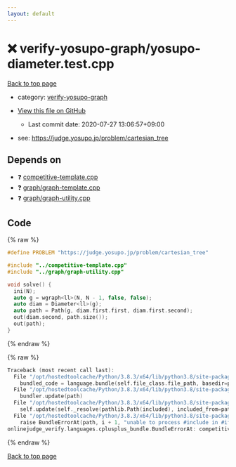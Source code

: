 ```yaml
---
layout: default
---
```


<!-- mathjax config similar to math.stackexchange -->
<script type="text/javascript" async
  src="https://cdnjs.cloudflare.com/ajax/libs/mathjax/2.7.5/MathJax.js?config=TeX-MML-AM_CHTML">
</script>
<script type="text/x-mathjax-config">
  MathJax.Hub.Config({
    TeX: { equationNumbers: { autoNumber: "AMS" }},
    tex2jax: {
      inlineMath: [ ['$','$'] ],
      processEscapes: true
    },
    "HTML-CSS": { matchFontHeight: false },
    displayAlign: "left",
    displayIndent: "2em"
  });
</script>

<script type="text/javascript" src="https://cdnjs.cloudflare.com/ajax/libs/jquery/3.4.1/jquery.min.js"></script>
<script src="https://cdn.jsdelivr.net/npm/jquery-balloon-js@1.1.2/jquery.balloon.min.js" integrity="sha256-ZEYs9VrgAeNuPvs15E39OsyOJaIkXEEt10fzxJ20+2I=" crossorigin="anonymous"></script>
<script type="text/javascript" src="../../assets/js/copy-button.js"></script>
<link rel="stylesheet" href="../../assets/css/copy-button.css" />


# :x: verify-yosupo-graph/yosupo-diameter.test.cpp

<a href="../../index.html">Back to top page</a>

* category: <a href="../../index.html#56f82f6ec3e277fdf7ae8d90e7719cec">verify-yosupo-graph</a>
* <a href="{{ site.github.repository_url }}/blob/master/verify-yosupo-graph/yosupo-diameter.test.cpp">View this file on GitHub</a>
    - Last commit date: 2020-07-27 13:06:57+09:00


* see: <a href="https://judge.yosupo.jp/problem/cartesian_tree">https://judge.yosupo.jp/problem/cartesian_tree</a>


## Depends on

* :question: <a href="../../library/competitive-template.cpp.html">competitive-template.cpp</a>
* :question: <a href="../../library/graph/graph-template.cpp.html">graph/graph-template.cpp</a>
* :question: <a href="../../library/graph/graph-utility.cpp.html">graph/graph-utility.cpp</a>


## Code

<a id="unbundled"></a>
{% raw %}
```cpp
#define PROBLEM "https://judge.yosupo.jp/problem/cartesian_tree"

#include "../competitive-template.cpp"
#include "../graph/graph-utility.cpp"

void solve() {
  ini(N);
  auto g = wgraph<ll>(N, N - 1, false, false);
  auto diam = Diameter<ll>(g);
  auto path = Path(g, diam.first.first, diam.first.second);
  out(diam.second, path.size());
  out(path);
}
```
{% endraw %}

<a id="bundled"></a>
{% raw %}
```cpp
Traceback (most recent call last):
  File "/opt/hostedtoolcache/Python/3.8.3/x64/lib/python3.8/site-packages/onlinejudge_verify/docs.py", line 349, in write_contents
    bundled_code = language.bundle(self.file_class.file_path, basedir=pathlib.Path.cwd())
  File "/opt/hostedtoolcache/Python/3.8.3/x64/lib/python3.8/site-packages/onlinejudge_verify/languages/cplusplus.py", line 185, in bundle
    bundler.update(path)
  File "/opt/hostedtoolcache/Python/3.8.3/x64/lib/python3.8/site-packages/onlinejudge_verify/languages/cplusplus_bundle.py", line 307, in update
    self.update(self._resolve(pathlib.Path(included), included_from=path))
  File "/opt/hostedtoolcache/Python/3.8.3/x64/lib/python3.8/site-packages/onlinejudge_verify/languages/cplusplus_bundle.py", line 306, in update
    raise BundleErrorAt(path, i + 1, "unable to process #include in #if / #ifdef / #ifndef other than include guards")
onlinejudge_verify.languages.cplusplus_bundle.BundleErrorAt: competitive-template.cpp: line 108: unable to process #include in #if / #ifdef / #ifndef other than include guards

```
{% endraw %}

<a href="../../index.html">Back to top page</a>

